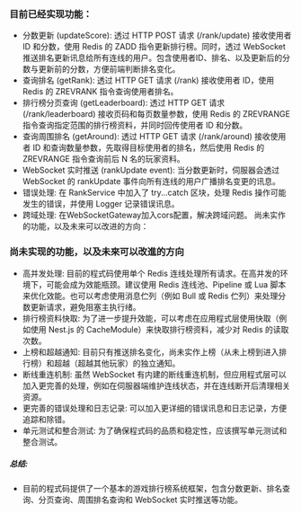 ### 目前已经实现功能：

- 分数更新 (updateScore): 透过 HTTP POST 请求 (/rank/update) 接收使用者 ID 和分数，使用 Redis 的 ZADD 指令更新排行榜。同时，透过 WebSocket 推送排名更新讯息给所有连线的用户。包含使用者ID、排名、以及更新后的分数与更新前的分数，方便前端判断排名变化。
- 查询排名 (getRank): 透过 HTTP GET 请求 (/rank) 接收使用者 ID，使用 Redis 的 ZREVRANK 指令查询使用者排名。
- 排行榜分页查询 (getLeaderboard): 透过 HTTP GET 请求 (/rank/leaderboard) 接收页码和每页数量参数，使用 Redis 的 ZREVRANGE 指令查询指定范围的排行榜资料，并同时回传使用者 ID 和分数。
- 查询周围排名 (getAround): 透过 HTTP GET 请求 (/rank/around) 接收使用者 ID 和查询数量参数，先取得目标使用者的排名，然后使用 Redis 的 ZREVRANGE 指令查询前后 N 名的玩家资料。
- WebSocket 实时推送 (rankUpdate event): 当分数更新时，伺服器会透过 WebSocket 的 rankUpdate 事件向所有连线的用户广播排名变更的讯息。
- 错误处理: 在 RankService 中加入了 try...catch 区块，处理 Redis 操作可能发生的错误，并使用 Logger 记录错误讯息。
- 跨域处理: 在WebSocketGateway加入cors配置，解决跨域问题。
  尚未实作的功能，以及未来可以改进的方向：

### 尚未实现的功能，以及未來可以改進的方向

- 高并发处理: 目前的程式码使用单个 Redis 连线处理所有请求。在高并发的环境下，可能会成为效能瓶颈。建议使用 Redis 连线池、Pipeline 或 Lua 脚本来优化效能。也可以考虑使用消息伫列（例如 Bull 或 Redis 伫列）来处理分数更新请求，避免阻塞主执行绪。
- 排行榜资料快取: 为了进一步提升效能，可以考虑在应用程式层使用快取（例如使用 Nest.js 的 CacheModule）来快取排行榜资料，减少对 Redis 的读取次数。
- 上榜和超越通知: 目前只有推送排名变化，尚未实作上榜（从未上榜到进入排行榜）和超越（超越其他玩家）的独立通知。
- 断线重连机制: 虽然 WebSocket 有内建的断线重连机制，但应用程式层可以加入更完善的处理，例如在伺服器端维护连线状态，并在连线断开后清理相关资源。
- 更完善的错误处理和日志记录: 可以加入更详细的错误讯息和日志记录，方便追踪和除错。
- 单元测试和整合测试: 为了确保程式码的品质和稳定性，应该撰写单元测试和整合测试。

##### 总结:

- 目前的程式码提供了一个基本的游戏排行榜系统框架，包含分数更新、排名查询、分页查询、周围排名查询和 WebSocket 实时推送等功能。
